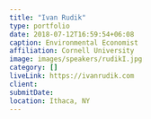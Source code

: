 ```yaml
---
title: "Ivan Rudik"
type: portfolio
date: 2018-07-12T16:59:54+06:08
caption: Environmental Economist
affiliation: Cornell University
image: images/speakers/rudikI.jpg
category: []
liveLink: https://ivanrudik.com
client:
submitDate:
location: Ithaca, NY
---
```

